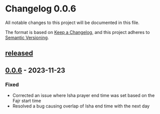 # Changelog 0.0.6

All notable changes to this project will be documented in this file.

The format is based on [Keep a Changelog](https://keepachangelog.com/en/1.0.0/),
and this project adheres to [Semantic Versioning](https://semver.org/spec/v2.0.0.html).

## [released]

## [0.0.6] - 2023-11-23
### Fixed
- Corrected an issue where Isha prayer end time was set based on the Fajr start time
- Resolved a bug causing overlap of Isha end time with the next day


[released]: https://github.com/MohamedAshraf701/prayers_times/
[0.0.6]: https://github.com/MohamedAshraf701/prayers_times/
